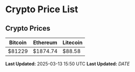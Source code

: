 # Crypto Price List

## Crypto Prices
| Bitcoin | Ethereum | Litecoin |
| ------- | -------- | -------- |
| $81229 | $1874.74 | $88.58 |
**Last Updated:** 2025-03-13 15:50 UTC
**Last Updated:** $DATE$
